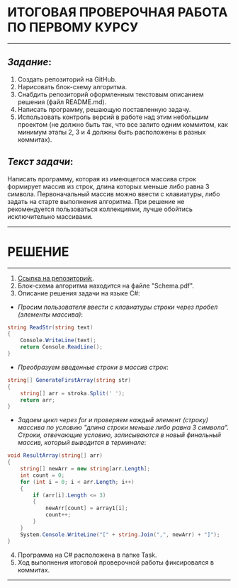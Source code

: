 # **ИТОГОВАЯ ПРОВЕРОЧНАЯ РАБОТА ПО ПЕРВОМУ КУРСУ**
----

## _**Задание**_:

1. Создать репозиторий на GitHub.
2. Нарисовать блок-схему алгоритма.
3. Снабдить репозиторий оформленным текстовым   описанием решения (файл README.md).
4. Написать программу, решающую поставленную задачу.
5. Использовать контроль версий в работе над этим небольшим проектом (не должно быть так, что все залито одним коммитом, как минимум этапы 2, 3 и 4 должны быть расположены в разных коммитах).

## _**Текст задачи**_:

Написать программу, которая из имеющегося массива строк формирует массив из строк, длина которых меньше либо равна 3 символа. Первоначальный массив можно ввести с клавиатуры, либо задать на старте выполнения алгоритма. При решение не рекомендуется пользоваться коллекциями, лучше обойтись исключительно массивами.

---

# **РЕШЕНИЕ**
---

1. [Ссылка на репозиторий:](https://github.com/elenakrivobokova/ControlTest_1 "Нажмите для перехода").
2. Блок-схема алгоритма находится на файле "Schema.pdf".
3. Описание решения задачи на языке C#:

+ _Просим пользователя ввести с клавиатуры строки через пробел (элементы массива)_:

```C#
string ReadStr(string text) 
{
    Console.WriteLine(text);
    return Console.ReadLine();
}
```
+ _Преобразуем введенные строки в массив строк_:

```C#
string[] GenerateFirstArray(string str) 
{
    string[] arr = stroka.Split(' ');
    return arr;
}
```
+ _Задаем цикл через for и проверяем каждый элемент (строку) массива по условию "длина строки меньше либо равна 3 символа". Строки, отвечающие условию, записываются в новый финальный массив, который выводится в терминале_:

```C#
void ResultArray(string[] arr)
{
    string[] newArr = new string[arr.Length];
    int count = 0;
    for (int i = 0; i < arr.Length; i++)
    {
        if (arr[i].Length <= 3)
        {
            newArr[count] = array1[i];
            count++;
        }
    }
    System.Console.WriteLine("[" + string.Join(",", newArr) + "]");
}
```
4. Программа на C# расположена в папке Task.
5. Ход выполнения итоговой проверочной работы фиксировался в коммитах.
--- 




